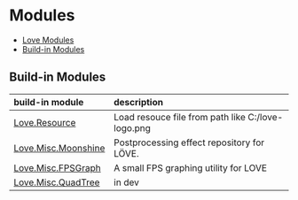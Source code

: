 # Modules

* [Love Modules](/module/README.md)
* [Build-in Modules](/module/build-in-module-index.md)

## Build-in Modules

|build-in module     | description                      |
|:-------------------|:-----------------------------------|
|[Love.Resource](/module/Love.Resource.md) | Load resouce file from path like C:/love-logo.png
|[Love.Misc.Moonshine](/module/Love.Misc.Moonshine.md) | Postprocessing effect repository for LÖVE.
|[Love.Misc.FPSGraph](/module/Love.Misc.FPSGraph.md) | A small FPS graphing utility for LOVE
|[Love.Misc.QuadTree](/module/Love.Misc.QuadTree.md) | in dev